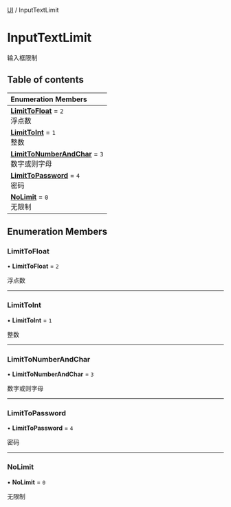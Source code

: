 [UI](../modules/UI.UI.md) / InputTextLimit

# InputTextLimit <Badge type="tip" text="Enumeration" /> <Score text="InputTextLimit" />

输入框限制

## Table of contents

| Enumeration Members |
| :-----|
| **[LimitToFloat](UI.InputTextLimit.md#limittofloat)** = ``2`` <br> 浮点数|
| **[LimitToInt](UI.InputTextLimit.md#limittoint)** = ``1`` <br> 整数|
| **[LimitToNumberAndChar](UI.InputTextLimit.md#limittonumberandchar)** = ``3`` <br> 数字或则字母|
| **[LimitToPassword](UI.InputTextLimit.md#limittopassword)** = ``4`` <br> 密码|
| **[NoLimit](UI.InputTextLimit.md#nolimit)** = ``0`` <br> 无限制|

## Enumeration Members

### LimitToFloat <Score text="LimitToFloat" /> 

• **LimitToFloat** = ``2``

浮点数

___

### LimitToInt <Score text="LimitToInt" /> 

• **LimitToInt** = ``1``

整数

___

### LimitToNumberAndChar <Score text="LimitToNumberAndChar" /> 

• **LimitToNumberAndChar** = ``3``

数字或则字母

___

### LimitToPassword <Score text="LimitToPassword" /> 

• **LimitToPassword** = ``4``

密码

___

### NoLimit <Score text="NoLimit" /> 

• **NoLimit** = ``0``

无限制
